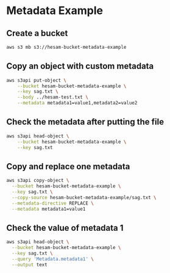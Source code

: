# Metadata Example


## Create a bucket
```sh
aws s3 mb s3://hesam-bucket-metadata-example
```


## Copy an object with custom metadata
```sh
aws s3api put-object \
    --bucket hesam-bucket-metadata-example \
    --key sag.txt \
    --body ../hesam-test.txt \
    --metadata metadata1=value1,metadata2=value2
```

## Check the metadata after putting the file
```sh
aws s3api head-object \
    --bucket hesam-bucket-metadata-example \
    --key sag.txt 
```


## Copy and replace one metadata 
```sh
aws s3api copy-object \
  --bucket hesam-bucket-metadata-example \
  --key sag.txt \
  --copy-source hesam-bucket-metadata-example/sag.txt \
  --metadata-directive REPLACE \
  --metadata metadata1=value1
```

## Check the value of metadata 1
```sh
aws s3api head-object \
  --bucket hesam-bucket-metadata-example \
  --key sag.txt \
  --query 'Metadata.metadata1' \
  --output text
```